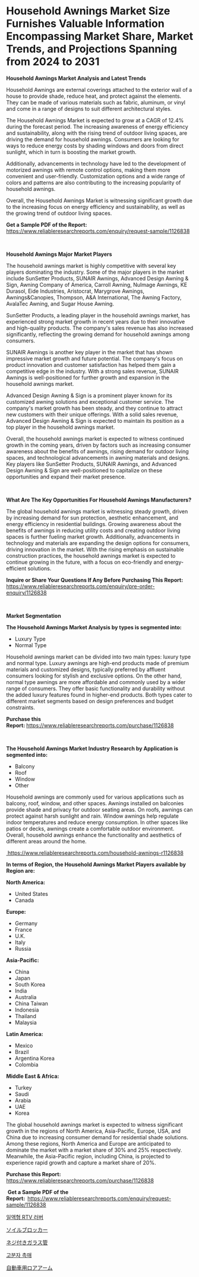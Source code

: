 <p><h1>Household Awnings Market Size Furnishes Valuable Information Encompassing Market Share, Market Trends, and Projections Spanning from 2024 to 2031</h1></p><p><strong>Household Awnings Market Analysis and Latest Trends</strong></p>
<p><p>Household Awnings are external coverings attached to the exterior wall of a house to provide shade, reduce heat, and protect against the elements. They can be made of various materials such as fabric, aluminum, or vinyl and come in a range of designs to suit different architectural styles.</p><p>The Household Awnings Market is expected to grow at a CAGR of 12.4% during the forecast period. The increasing awareness of energy efficiency and sustainability, along with the rising trend of outdoor living spaces, are driving the demand for household awnings. Consumers are looking for ways to reduce energy costs by shading windows and doors from direct sunlight, which in turn is boosting the market growth.</p><p>Additionally, advancements in technology have led to the development of motorized awnings with remote control options, making them more convenient and user-friendly. Customization options and a wide range of colors and patterns are also contributing to the increasing popularity of household awnings.</p><p>Overall, the Household Awnings Market is witnessing significant growth due to the increasing focus on energy efficiency and sustainability, as well as the growing trend of outdoor living spaces.</p></p>
<p><strong>Get a Sample PDF of the Report:&nbsp;</strong> <a href="https://www.reliableresearchreports.com/enquiry/request-sample/1126838">https://www.reliableresearchreports.com/enquiry/request-sample/1126838</a></p>
<p>&nbsp;</p>
<p><strong>Household Awnings Major Market Players</strong></p>
<p><p>The household awnings market is highly competitive with several key players dominating the industry. Some of the major players in the market include SunSetter Products, SUNAIR Awnings, Advanced Design Awning & Sign, Awning Company of America, Carroll Awning, NuImage Awnings, KE Durasol, Eide Industries, Aristocrat, Marygrove Awnings, Awnings&Canopies, Thompson, A&A International, The Awning Factory, AvalaTec Awning, and Sugar House Awning.</p><p>SunSetter Products, a leading player in the household awnings market, has experienced strong market growth in recent years due to their innovative and high-quality products. The company's sales revenue has also increased significantly, reflecting the growing demand for household awnings among consumers.</p><p>SUNAIR Awnings is another key player in the market that has shown impressive market growth and future potential. The company's focus on product innovation and customer satisfaction has helped them gain a competitive edge in the industry. With a strong sales revenue, SUNAIR Awnings is well-positioned for further growth and expansion in the household awnings market.</p><p>Advanced Design Awning & Sign is a prominent player known for its customized awning solutions and exceptional customer service. The company's market growth has been steady, and they continue to attract new customers with their unique offerings. With a solid sales revenue, Advanced Design Awning & Sign is expected to maintain its position as a top player in the household awnings market.</p><p>Overall, the household awnings market is expected to witness continued growth in the coming years, driven by factors such as increasing consumer awareness about the benefits of awnings, rising demand for outdoor living spaces, and technological advancements in awning materials and designs. Key players like SunSetter Products, SUNAIR Awnings, and Advanced Design Awning & Sign are well-positioned to capitalize on these opportunities and expand their market presence.</p></p>
<p>&nbsp;</p>
<p><strong>What Are The Key Opportunities For Household Awnings Manufacturers?</strong></p>
<p><p>The global household awnings market is witnessing steady growth, driven by increasing demand for sun protection, aesthetic enhancement, and energy efficiency in residential buildings. Growing awareness about the benefits of awnings in reducing utility costs and creating outdoor living spaces is further fueling market growth. Additionally, advancements in technology and materials are expanding the design options for consumers, driving innovation in the market. With the rising emphasis on sustainable construction practices, the household awnings market is expected to continue growing in the future, with a focus on eco-friendly and energy-efficient solutions.</p></p>
<p><strong>Inquire or Share Your Questions If Any Before Purchasing This Report:</strong> <a href="https://www.reliableresearchreports.com/enquiry/pre-order-enquiry/1126838">https://www.reliableresearchreports.com/enquiry/pre-order-enquiry/1126838</a></p>
<p>&nbsp;</p>
<p><strong>Market Segmentation</strong></p>
<p><strong>The Household Awnings Market Analysis by types is segmented into:</strong></p>
<p><ul><li>Luxury Type</li><li>Normal Type</li></ul></p>
<p><p>Household awnings market can be divided into two main types: luxury type and normal type. Luxury awnings are high-end products made of premium materials and customized designs, typically preferred by affluent consumers looking for stylish and exclusive options. On the other hand, normal type awnings are more affordable and commonly used by a wider range of consumers. They offer basic functionality and durability without the added luxury features found in higher-end products. Both types cater to different market segments based on design preferences and budget constraints.</p></p>
<p><strong>Purchase this Report:&nbsp;</strong><a href="https://www.reliableresearchreports.com/purchase/1126838">https://www.reliableresearchreports.com/purchase/1126838</a></p>
<p>&nbsp;</p>
<p><strong>The Household Awnings Market Industry Research by Application is segmented into:</strong></p>
<p><ul><li>Balcony</li><li>Roof</li><li>Window</li><li>Other</li></ul></p>
<p><p>Household awnings are commonly used for various applications such as balcony, roof, window, and other spaces. Awnings installed on balconies provide shade and privacy for outdoor seating areas. On roofs, awnings can protect against harsh sunlight and rain. Window awnings help regulate indoor temperatures and reduce energy consumption. In other spaces like patios or decks, awnings create a comfortable outdoor environment. Overall, household awnings enhance the functionality and aesthetics of different areas around the home.</p></p>
<p><a href="https://www.reliableresearchreports.com/household-awnings-r1126838">&nbsp;https://www.reliableresearchreports.com/household-awnings-r1126838</a></p>
<p><strong>In terms of Region, the Household Awnings Market Players available by Region are:</strong></p>
<p>
    <p> <strong> North America: </strong>
        <ul>
            <li>United States</li>
            <li>Canada</li>
        </ul>
        </p> 
    <p> <strong> Europe: </strong>
        <ul>
            <li>Germany</li>
            <li>France</li>
            <li>U.K.</li>
            <li>Italy</li>
            <li>Russia</li>
        </ul>
        </p> 
    <p> <strong> Asia-Pacific: </strong>
        <ul>
            <li>China</li>
            <li>Japan</li>
            <li>South Korea</li>
            <li>India</li>
            <li>Australia</li>
            <li>China Taiwan</li>
            <li>Indonesia</li>
            <li>Thailand</li>
            <li>Malaysia</li>
        </ul>
        </p> 
    <p> <strong> Latin America: </strong>
        <ul>
            <li>Mexico</li>
            <li>Brazil</li>
            <li>Argentina Korea</li>
            <li>Colombia</li>
        </ul>
        </p> 
    <p> <strong> Middle East & Africa: </strong>
        <ul>
            <li>Turkey</li>
            <li>Saudi</li>
            <li>Arabia</li>
            <li>UAE</li>
            <li>Korea</li>
        </ul>
    </p>
    </p>
<p><p>The global household awnings market is expected to witness significant growth in the regions of North America, Asia-Pacific, Europe, USA, and China due to increasing consumer demand for residential shade solutions. Among these regions, North America and Europe are anticipated to dominate the market with a market share of 30% and 25% respectively. Meanwhile, the Asia-Pacific region, including China, is projected to experience rapid growth and capture a market share of 20%.</p></p>
<p><strong>Purchase this Report: </strong><a href="https://www.reliableresearchreports.com/purchase/1126838">https://www.reliableresearchreports.com/purchase/1126838</a></p>
<p>&nbsp;<strong>Get a Sample PDF of the Report:&nbsp;&nbsp;</strong><a href="https://www.reliableresearchreports.com/enquiry/request-sample/1126838">https://www.reliableresearchreports.com/enquiry/request-sample/1126838</a></p>
<p><strong></strong></p>
<p><p><a href="https://github.com/rustymarie2024/Market-Research-Report-List-1/blob/main/5554707148331.md">일액형 RTV 러버</a></p><p><a href="https://medium.com/@elenorkiehn/%E5%9C%9F%E5%A3%8C%E3%83%96%E3%83%AD%E3%83%83%E3%82%AB%E3%83%BC%E5%B8%82%E5%A0%B4%E3%81%AE%E8%A6%8F%E6%A8%A1%E3%81%A8%E3%82%B7%E3%82%A7%E3%82%A2%E5%88%86%E6%9E%90-%E6%88%90%E9%95%B7%E3%83%88%E3%83%AC%E3%83%B3%E3%83%89%E3%81%A8%E4%BA%88%E6%B8%AC-2024%E5%B9%B4-2031%E5%B9%B4-76a2723802ca">ソイルブロッカー</a></p><p><a href="https://medium.com/@brayanborer2023/%E3%81%AD%E3%81%98%E4%BB%98%E3%81%8D%E3%82%AC%E3%83%A9%E3%82%B9%E7%AE%A1%E3%81%AE%E5%B8%82%E5%A0%B4%E5%8B%95%E5%90%91-%E5%AE%8C%E5%85%A8%E3%81%AA%E7%94%A3%E6%A5%AD%E5%88%86%E6%9E%90-2024%E5%B9%B4%E3%81%8B%E3%82%892031%E5%B9%B4-1dc1550758a5">ネジ付きガラス管</a></p><p><a href="https://medium.com/@allanchulist567567jdf/%EA%B3%A0%EB%B6%84%EC%9E%90-%EC%B4%89%EB%A7%A4-%EC%82%B0%EC%97%85-%EB%B6%84%EC%84%9D-%EB%B3%B4%EA%B3%A0%EC%84%9C-%EC%9D%91%EC%9A%A9%EB%B6%84%EC%95%BC-%EC%A7%80%EC%97%AD-%EA%B2%BD%EC%9F%81-%EC%A0%84%EB%9E%B5%EB%B3%84-%EC%8B%9C%EC%9E%A5-%EA%B7%9C%EB%AA%A8-%EC%A0%90%EC%9C%A0%EC%9C%A8-%EC%B6%94%EC%9D%B4-2024-2031-7d5446039dc1">고분자 촉매</a></p><p><a href="https://github.com/avwofrml53535/Market-Research-Report-List-2/blob/main/5956948140442.md">自動車用ロアアーム</a></p></p>